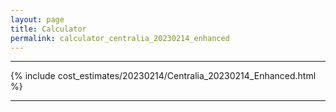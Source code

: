 ```yaml
---
layout: page
title: Calculator
permalink: calculator_centralia_20230214_enhanced
---
```


___

{% include cost_estimates/20230214/Centralia_20230214_Enhanced.html %}

___


